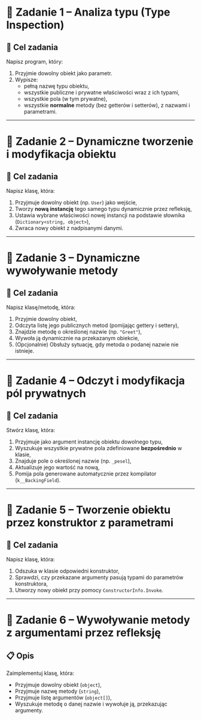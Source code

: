 # 🧩 Zadanie 1 – Analiza typu (Type Inspection)

## 🎯 Cel zadania

Napisz program, który:

1. Przyjmie dowolny obiekt jako parametr.
2. Wypisze:
   - pełną nazwę typu obiektu,
   - wszystkie publiczne i prywatne właściwości wraz z ich typami,
   - wszystkie pola (w tym prywatne),
   - wszystkie **normalne** metody (bez getterów i setterów), z nazwami i parametrami.

---

# 🧩 Zadanie 2 – Dynamiczne tworzenie i modyfikacja obiektu

## 🎯 Cel zadania

Napisz klasę, która:

1. Przyjmuje dowolny obiekt (np. `User`) jako wejście,
2. Tworzy **nową instancję** tego samego typu dynamicznie przez refleksję,
3. Ustawia wybrane właściwości nowej instancji na podstawie słownika (`Dictionary<string, object>`),
4. Zwraca nowy obiekt z nadpisanymi danymi.

---

# 🧩 Zadanie 3 – Dynamiczne wywoływanie metody

## 🎯 Cel zadania

Napisz klasę/metodę, która:

1. Przyjmie dowolny obiekt,
2. Odczyta listę jego publicznych metod (pomijając gettery i settery),
3. Znajdzie metodę o określonej nazwie (np. `"Greet"`),
4. Wywoła ją dynamicznie na przekazanym obiekcie,
5. (Opcjonalnie) Obsłuży sytuację, gdy metoda o podanej nazwie nie istnieje.

---

# 🧩 Zadanie 4 – Odczyt i modyfikacja pól prywatnych

## 🎯 Cel zadania

Stwórz klasę, która:

1. Przyjmuje jako argument instancję obiektu dowolnego typu,
2. Wyszukuje wszystkie prywatne pola zdefiniowane **bezpośrednio** w klasie,
3. Znajduje pole o określonej nazwie (np. `_pesel`),
4. Aktualizuje jego wartość na nową,
5. Pomija pola generowane automatycznie przez kompilator (`k__BackingField`).

---

# 🧩 Zadanie 5 – Tworzenie obiektu przez konstruktor z parametrami

## 🎯 Cel zadania

Napisz klasę, która:

1. Odszuka w klasie odpowiedni konstruktor,
2. Sprawdzi, czy przekazane argumenty pasują typami do parametrów konstruktora,
3. Utworzy nowy obiekt przy pomocy `ConstructorInfo.Invoke`.

---

# 🧩 Zadanie 6 – Wywoływanie metody z argumentami przez refleksję

## 📋 Opis

Zaimplementuj klasę, która:

- Przyjmuje dowolny obiekt (`object`),
- Przyjmuje nazwę metody (`string`),
- Przyjmuje listę argumentów (`object[]`),
- Wyszukuje metodę o danej nazwie i wywołuje ją, przekazując argumenty.